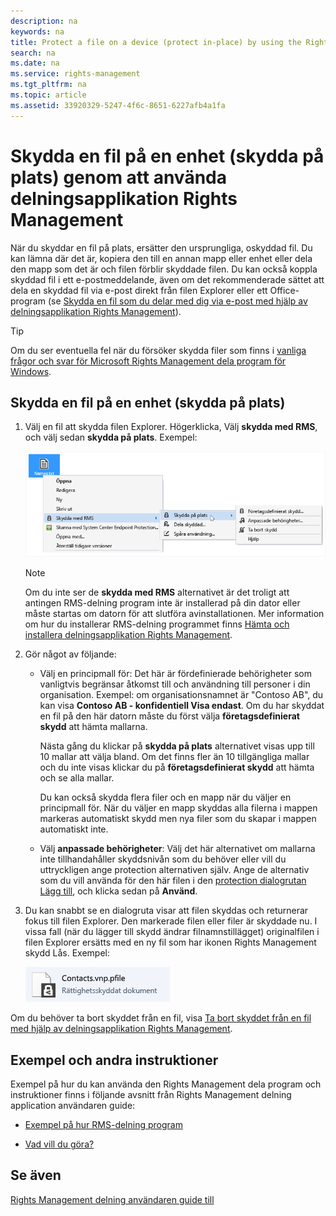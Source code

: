 ```yaml
---
description: na
keywords: na
title: Protect a file on a device (protect in-place) by using the Rights Management sharing application
search: na
ms.date: na
ms.service: rights-management
ms.tgt_pltfrm: na
ms.topic: article
ms.assetid: 33920329-5247-4f6c-8651-6227afb4a1fa
---
```

# Skydda en fil p&#229; en enhet (skydda p&#229; plats) genom att anv&#228;nda delningsapplikation Rights Management
När du skyddar en fil på plats, ersätter den ursprungliga, oskyddad fil. Du kan lämna där det är, kopiera den till en annan mapp eller enhet eller dela den mapp som det är och filen förblir skyddade filen. Du kan också koppla skyddad fil i ett e-postmeddelande, även om det rekommenderade sättet att dela en skyddad fil via e-post direkt från filen Explorer eller ett Office-program (se [Skydda en fil som du delar med dig via e-post med hjälp av delningsapplikation Rights Management](../Topic/Protect_a_file_that_you_share_by_email_by_using_the_Rights_Management_sharing_application.md)).

> [!TIP]
> Om du ser eventuella fel när du försöker skydda filer som finns i [vanliga frågor och svar för Microsoft Rights Management dela program för Windows](http://go.microsoft.com/fwlink/?LinkId=303971).

## Skydda en fil på en enhet (skydda på plats)

1.  Välj en fil att skydda filen Explorer. Högerklicka, Välj **skydda med RMS**, och välj sedan **skydda på plats**. Exempel:

    ![](../Image/ADRMS_MSRMSApp_SP_CompanyDefined.png)

    > [!NOTE]
    > Om du inte ser de **skydda med RMS** alternativet är det troligt att antingen RMS-delning program inte är installerad på din dator eller måste startas om datorn för att slutföra avinstallationen. Mer information om hur du installerar RMS-delning programmet finns [Hämta och installera delningsapplikation Rights Management](../Topic/Download_and_install_the_Rights_Management_sharing_application.md).

2.  Gör något av följande:

    -   Välj en principmall för: Det här är fördefinierade behörigheter som vanligtvis begränsar åtkomst till och användning till personer i din organisation. Exempel: om organisationsnamnet är "Contoso AB", du kan visa **Contoso AB - konfidentiell Visa endast**. Om du har skyddat en fil på den här datorn måste du först välja **företagsdefinierat skydd** att hämta mallarna.

        Nästa gång du klickar på **skydda på plats** alternativet visas upp till 10 mallar att välja bland. Om det finns fler än 10 tillgängliga mallar och du inte visas klickar du på **företagsdefinierat skydd** att hämta och se alla mallar.

        Du kan också skydda flera filer och en mapp när du väljer en principmall för. När du väljer en mapp skyddas alla filerna i mappen markeras automatiskt skydd men nya filer som du skapar i mappen automatiskt inte.

    -   Välj **anpassade behörigheter**: Välj det här alternativet om mallarna inte tillhandahåller skyddsnivån som du behöver eller vill du uttryckligen ange protection alternativen själv. Ange de alternativ som du vill använda för den här filen i den [protection dialogrutan Lägg till](http://technet.microsoft.com/library/dn574738.aspx), och klicka sedan på **Använd**.

3.  Du kan snabbt se en dialogruta visar att filen skyddas och returnerar fokus till filen Explorer. Den markerade filen eller filer är skyddade nu. I vissa fall (när du lägger till skydd ändrar filnamnstillägget) originalfilen i filen Explorer ersätts med en ny fil som har ikonen Rights Management skydd Lås. Exempel:

    ![](../Image/ADRMS_MSRMSApp_Pfile.png)

Om du behöver ta bort skyddet från en fil, visa [Ta bort skyddet från en fil med hjälp av delningsapplikation Rights Management](../Topic/Remove_protection_from_a_file_by_using_the_Rights_Management_sharing_application.md).

## Exempel och andra instruktioner
Exempel på hur du kan använda den Rights Management dela program och instruktioner finns i följande avsnitt från Rights Management delning application användaren guide:

-   [Exempel på hur RMS-delning program](../Topic/Rights_Management_sharing_application_user_guide.md#BKMK_SharingExamples)

-   [Vad vill du göra?](../Topic/Rights_Management_sharing_application_user_guide.md#BKMK_SharingInstructions)

## Se även
[Rights Management delning användaren guide till](../Topic/Rights_Management_sharing_application_user_guide.md)

